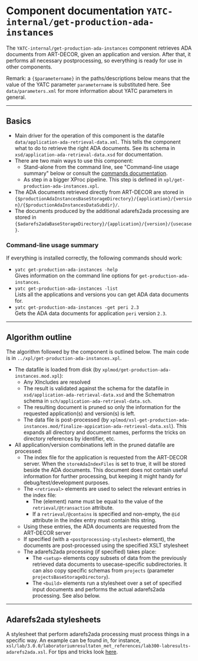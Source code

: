 # Component documentation `YATC-internal/get-production-ada-instances`

The `YATC-internal/get-production-ada-instances` component retrieves ADA documents from ART-DECOR, given an application and version. After that, it performs all necessary postprocessing, so everything is ready for use in other components. 

Remark: a `{$parametername}`   in the paths/descriptions below means that the value of the YATC parameter `parametername` is substituted here. See `data/parameters.xml` for more information about YATC parameters in general.

----

## Basics

* Main driver for the operation of this component is the datafile `data/application-ada-retrieval-data.xml`. This tells the component what to do to retrieve the right ADA documents. See its schema in `xsd/application-ada-retrieval-data.xsd` for documentation.
* There are two main ways to use this component:
  * Stand-alone from the command line, see "Command-line usage summary" below or consult the [commands documentation](commands.md).
  * As step in a bigger XProc pipeline. This step is defined in `xpl/get-production-ada-instances.xpl`. 
* The ADA documents retrieved directly from ART-DECOR  are stored in `{$productionAdaInstancesBaseStorageDirectory}/{application}/{version}/{$productionAdaInstancesDataSubdir}/`.
* The documents produced by the additional adarefs2ada processing are stored in `{$adarefs2adaBaseStorageDirectory}/{application}/{version}/{usecase}`.

### Command-line usage summary

If everything is installed correctly, the following commands should work:

* `yatc get-production-ada-instances -help`<br/>Gives information on the command line options for `get-production-ada-instances`.
* `yatc get-production-ada-instances -list`<br/>Lists all the applications and versions you can get ADA data documents for.
* `yatc get-production-ada-instances -get peri 2.3`<br/>Gets the ADA data documents for application `peri` version `2.3`. 

----

## Algorithm outline

The algorithm followed by the component is outlined below. The main code is in `../xpl/get-production-ada-instances.xpl`.

* The datafile is loaded from disk (by `xplmod/get-production-ada-instances.mod.xpl`):
  * Any XIncludes are resolved
  * The result is validated against the schema for the datafile in `xsd/application-ada-retrieval-data.xsd` and the Schematron schema in `sch/application-ada-retrieval-data.sch`. 
  * The resulting document is pruned so only the information for the requested application(s) and version(s) is left.  
  * The data file is post-processed (by `xplmod/xsl-get-production-ada-instances.mod/finalize-appication-ada-retrieval-data.xsl`). This expands all directory and document names, performs the tricks on directory references by identifier, etc. 
* All application/version combinations left in the pruned datafile are processed:
  * The index file for the application is requested from the ART-DECOR server. When the `storeAdaIndexFiles` is set to true, it will be stored beside the ADA documents. This document does not contain  useful information for further processing, but keeping it might handy for debug/test/development purposes.
  * The `<retrieval>` elements are used to select the relevant entries in the index file:
    * The (element) name must be equal to the value of the `retrieval/@transaction` attribute.
    * If a `retrieval/@contains` is specified and non-empty, the `@id` attribute in the index entry must contain this string.  
  * Using these entries, the ADA documents are requested from the ART-DECOR server
  * If specified (with a `<postprocessing-stylesheet>` element), the documents are post-processed using the specified XSLT stylesheet
  * The adarefs2ada processing (if specified) takes place:
    * The `<setup>` elements copy subsets of data from the previously retrieved data documents to usecase-specific subdirectories. It can also copy specific schemas from  `projects` (parameter `projectsBaseStorageDirectory`).
    * The `<build>` elements run a stylesheet over a set of specified input documents and performs the actual adarefs2ada processing. See also below.
    

----------

  
## Adarefs2ada stylesheets

A stylesheet that perform adarefs2ada processing must process things in a specific way. An example can be found in, for instance, `xsl/lab/3.0.0/laboratoriumresultaten_met_references/lab300-labresults-adarefs2ada.xsl`. For tips and tricks look [here](howto.md#adarefs2ada-stylesheets).

